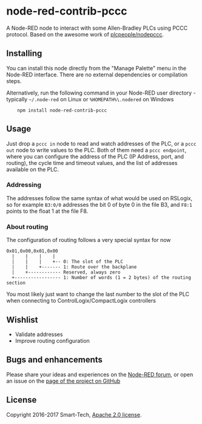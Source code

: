 # node-red-contrib-pccc

A Node-RED node to interact with some Allen-Bradley PLCs using PCCC protocol.
Based on the awesome work of [plcpeople/nodepccc](https://github.com/plcpeople/nodepccc).


## Installing

You can install this node directly from the "Manage Palette" menu in the Node-RED interface. There are no external dependencies or compilation steps.

Alternatively, run the following command in your Node-RED user directory - typically `~/.node-red` on Linux or `%HOMEPATH%\.nodered` on Windows

        npm install node-red-contrib-pccc


## Usage

Just drop a `pccc in` node to read and watch addresses of the PLC, or a `pccc out` node to write values to the PLC. Both of them need a `pccc endpoint`, where you can configure the address of the PLC (IP Address, port, and routing), the cycle time and timeout values, and the list of addresses available on the PLC.


### Addressing

The addresses follow the same syntax of what would be used on RSLogix, so for example `B3:0/0` addresses the bit 0 of byte 0 in the file B3, and `F8:1` points to the float 1 at the file F8.


### About routing

The configuration of routing follows a very special syntax for now

    0x01,0x00,0x01,0x00
      |    |    |    |
      |    |    |    +-- 0: The slot of the PLC
      |    |    +------- 1: Route over the backplane
      |    +------------ Reserved, always zero
      +----------------- 1: Number of words (1 = 2 bytes) of the routing section

You most likely just want to change the last number to the slot of the PLC when connecting to ControlLogix/CompactLogix controllers


## Wishlist
- Validate addresses
- Improve routing configuration


## Bugs and enhancements

Please share your ideas and experiences on the [Node-RED forum](https://discourse.nodered.org/), or open an issue on the [page of the project on GitHub](https://github.com/netsmarttech/node-red-contrib-pccc)


## License

Copyright 2016-2017 Smart-Tech, [Apache 2.0 license](LICENSE).
